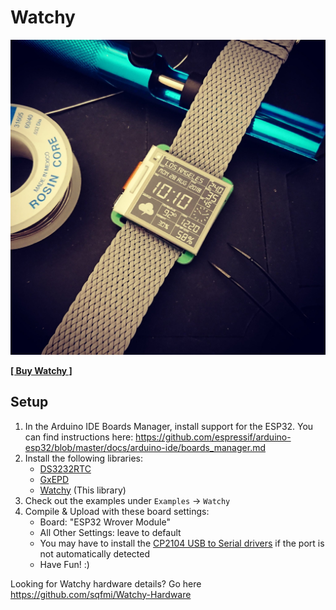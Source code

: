 # Watchy

![Watchy](extras/Watchy.jpg)

[**[ Buy Watchy ]**](https://shop.sqfmi.com/cart/31273151496266:1)

## Setup
1. In the Arduino IDE Boards Manager, install support for the ESP32. You can find instructions here: https://github.com/espressif/arduino-esp32/blob/master/docs/arduino-ide/boards_manager.md
2. Install the following libraries:
    * [DS3232RTC](https://github.com/JChristensen/DS3232RTC)
    * [GxEPD](https://github.com/ZinggJM/GxEPD)
    * [Watchy](https://github.com/sqfmi/Watchy) (This library)
3. Check out the examples under ```Examples``` -> ```Watchy```
4. Compile & Upload with these board settings:
    * Board: "ESP32 Wrover Module"
    * All Other Settings: leave to default
    * You may have to install the [CP2104 USB to Serial drivers](https://www.silabs.com/products/development-tools/software/usb-to-uart-bridge-vcp-drivers) if the port is not automatically detected
    * Have Fun! :)
    
    
Looking for Watchy hardware details? Go here https://github.com/sqfmi/Watchy-Hardware    
